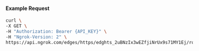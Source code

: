 <!-- Code generated for API Clients. DO NOT EDIT. -->

#### Example Request

```bash
curl \
-X GET \
-H "Authorization: Bearer {API_KEY}" \
-H "Ngrok-Version: 2" \
https://api.ngrok.com/edges/https/edghts_2uBNzIx3wEZfjiNrUx9s71MY1Ej/routes/edghtsrt_2uBNzNNEDzZAxfdeGMnmuGrx7si/saml
```
